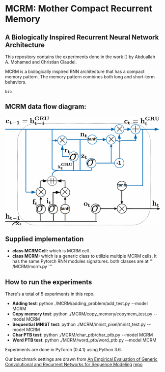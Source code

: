 # MCRM: Mother Compact Recurrent Memory 
## A Biologically Inspired Recurrent Neural Network Architecture

This repository contains the experiments done in the work [] by Abduallah A. Mohamed and Christian Claudel. 

MCRM is a biologically inspired RNN architecture that has a compact memory pattern. The memory pattern combines both long and short-term behaviors.

```
bib
```
## MCRM data flow diagram:
![MCRM Data flow](MCRM.bmp?raw=true "Title")

## Supplied implementation 
- **class MCRMCell:** which is MCRM cell . 
- **class MCRM:** which is a generic class to utilizie multiple MCRM cells. It has the same Pytorch RNN modules signatures.
both classes are at ''' /MCRM/mcrm.py '''
## How to run the experiments 
There's a total of 5 experiments in this repo. 

- **Adding test**: python ./MCRM/adding_problem/add_test.py --model MCRM
- **Copy memory test**: python ./MCRM/copy_memory/copymem_test.py --model MCRM
- **Sequential MNIST test**: python ./MCRM/mnist_pixel/mnist_test.py --model MCRM
- **Char PTB test**: python ./MCRM/char_ptb/char_ptb.py --model MCRM
- **Word PTB test**: python ./MCRM/word_ptb/word_ptb.py --model MCRM

Experiments are done in PyTorch (0.4.1) using Python 3.6. 

Our benchmark settings are drawn from [An Empirical Evaluation of Generic Convolutional and Recurrent Networks for Sequence Modeling](https://arxiv.org/abs/1803.01271) [repo](https://github.com/locuslab/TCN)
